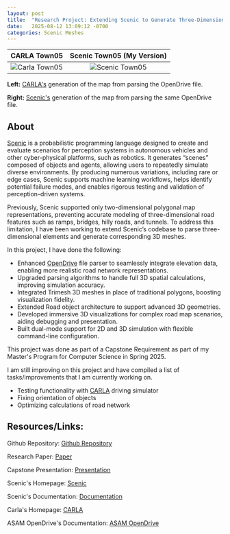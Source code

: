 ```yaml
---
layout: post
title:  "Research Project: Extending Scenic to Generate Three-Dimensional Meshes of Road Networks"
date:   2025-08-12 13:09:12 -0700
categories: Scenic Meshes
---
```


CARLA Town05             |  Scenic Town05 (My Version)
:-------------------------:|:-------------------------:
![Carla Town05]({{site.baseurl}}/assets/Capstone/CARLA_Town05.png)  |  ![Scenic Town05]({{site.baseurl}}/assets/Capstone/Scenic_Town05.png)

**Left:** [CARLA's][carla] generation of the map from parsing the OpenDrive file.

**Right:** [Scenic's][scenic] generation of the map from parsing the same OpenDrive file.

## About

[Scenic][scenic] is a probabilistic programming language designed to create and evaluate scenarios for perception systems in autonomous vehicles and other cyber-physical platforms, such as robotics. It generates “scenes” composed of objects and agents, allowing users to repeatedly simulate diverse environments. By producing numerous variations, including rare or edge cases, Scenic supports machine learning workflows, helps identify potential failure modes, and enables rigorous testing and validation of perception-driven systems.

Previously, Scenic supported only two-dimensional polygonal map representations, preventing accurate modeling of three-dimensional road features such as ramps, bridges, hilly roads, and tunnels. To address this limitation, I have been working to extend Scenic’s codebase to parse three-dimensional elements and generate corresponding 3D meshes.

In this project, I have done the following:
- Enhanced [OpenDrive][opendrive] file parser to seamlessly integrate elevation data, enabling more realistic road network representations.
- Upgraded parsing algorithms to handle full 3D spatial calculations, improving simulation accuracy.
- Integrated Trimesh 3D meshes in place of traditional polygons, boosting visualization fidelity.
- Extended Road object architecture to support advanced 3D geometries.
- Developed immersive 3D visualizations for complex road map scenarios, aiding debugging and presentation.
- Built dual-mode support for 2D and 3D simulation with flexible command-line configuration.

This project was done as part of a Capstone Requirement as part of my Master's Program for Computer Science in Spring 2025. 

I am still improving on this project and have compiled a list of tasks/improvements that I am currently working on.
- Testing functionality with [CARLA][carla] driving simulator
- Fixing orientation of objects
- Optimizing calculations of road network

<!-- TODO: Add design process?-->

## Resources/Links:

Github Repository: [Github Repository][github-repo]

Research Paper: [Paper][paper]

Capstone Presentation: [Presentation][presentation]


Scenic's Homepage: [Scenic][scenic]

Scenic's Documentation: [Documentation][scenic_documentation]

Carla's Homepage: [CARLA][carla]

ASAM OpenDrive's Documentation: [ASAM OpenDrive][opendrive]

[github-repo]: https://github.com/BerkeleyLearnVerify/Scenic/tree/3d-driving
[paper]: https://drive.google.com/file/d/1heSntBwkX-YIAxuAPf8Bvj73L73NmwS3/view?usp=sharing
[presentation]: https://drive.google.com/file/d/1DkTVb16uYtd1eQdSoJ52yy_plOK3Svzt/view?usp=sharing
[scenic]: https://scenic-lang.org/
[scenic_documentation]: https://docs.scenic-lang.org/en/latest/
[carla]: https://carla.org/
[opendrive]: https://www.asam.net/standards/detail/opendrive/